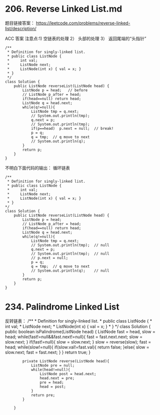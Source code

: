 # 206. Reverse Linked List.md
题目链接答案： https://leetcode.com/problems/reverse-linked-list/description/

ACC 答案
注意点:1) 空链表的处理  2） 头部的处理   3） 返回尾端的“头指针”

    /**
     * Definition for singly-linked list.
     * public class ListNode {
     *     int val;
     *     ListNode next;
     *     ListNode(int x) { val = x; }
     * }
     */
    class Solution {
        public ListNode reverseList(ListNode head) {
            ListNode p = head;   // before 
            // ListNode p_after = head;
            if(head==null) return head;
            ListNode q = head.next;
            while(q!=null){
                ListNode tmp = q.next;
                // System.out.println(tmp);
                q.next = p;
                // System.out.println(tmp);
                if(p==head)  p.next = null;  // break!
                p = q;    
                q = tmp;  // q move to next 
                // System.out.println(q);
            }
            return p;
        }
    }



不明白下面代码的输出： 循环链表

    /**
     * Definition for singly-linked list.
     * public class ListNode {
     *     int val;
     *     ListNode next;
     *     ListNode(int x) { val = x; }
     * }
    */
    class Solution {
        public ListNode reverseList(ListNode head) {
            ListNode p = head;
            // ListNode p_after = head;
            if(head==null) return head;
            ListNode q = head.next;
            while(q!=null){
                ListNode tmp = q.next;
                // System.out.println(tmp);  // null
                q.next = p;
                // System.out.println(tmp);  // null
                // p.next = null;
                p = q;
                q = tmp;  // q move to next 
                // System.out.println(q);    // null
            }
            return p;
        }
    }

# 234. Palindrome Linked List
反转链表：
    /**
         * Definition for singly-linked list.
         * public class ListNode {
         *     int val;
         *     ListNode next;
         *     ListNode(int x) { val = x; }
         * }
         */
        class Solution {
            public boolean isPalindrome(ListNode head) {
                ListNode fast = head, slow = head;
                while(fast!=null&&fast.next!=null){
                    fast = fast.next.next;
                    slow = slow.next;
                }
                if(fast!=null){
                    slow = slow.next;
                }
                slow = reverse(slow);
                fast = head;
                while(slow!=null){
                    if(slow.val!=fast.val){
                        return false;
                    }else{
                        slow = slow.next;
                        fast = fast.next;
                    }
                }
                return true;
            }

            private ListNode reverse(ListNode head){
                ListNode pre = null;
                while(head!=null){
                    ListNode post = head.next;
                    head.next = pre;
                    pre = head;
                    head = post;
                }
                return pre;
            }

        }

